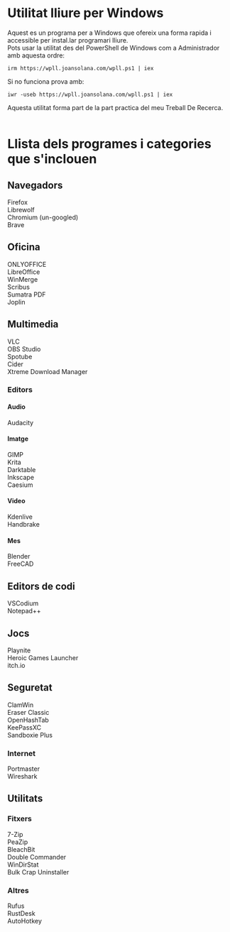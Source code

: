 # Utilitat lliure per Windows
Aquest es un programa per a Windows que ofereix una forma rapida i accessible per instal.lar programari lliure.  
Pots usar la utilitat des del PowerShell de Windows com a Administrador amb aquesta ordre:  
```
irm https://wpll.joansolana.com/wpll.ps1 | iex
```
Si no funciona prova amb:  
```
iwr -useb https://wpll.joansolana.com/wpll.ps1 | iex
```
Aquesta utilitat forma part de la part practica del meu Treball De Recerca.<br><br>

# Llista dels programes i categories que s'inclouen

## Navegadors
Firefox  
Librewolf  
Chromium (un-googled)  
Brave  

## Oficina
ONLYOFFICE  
LibreOffice  
WinMerge  
Scribus  
Sumatra PDF  
Joplin  

## Multimedia
VLC  
OBS Studio  
Spotube  
Cider  
Xtreme Download Manager  
### Editors
#### Audio
Audacity  
#### Imatge
GIMP  
Krita  
Darktable  
Inkscape  
Caesium  
#### Video
Kdenlive  
Handbrake  
#### Mes
Blender  
FreeCAD  

## Editors de codi
VSCodium  
Notepad++  

## Jocs
Playnite  
Heroic Games Launcher  
itch.io  

## Seguretat
ClamWin  
Eraser Classic  
OpenHashTab  
KeePassXC  
Sandboxie Plus  
### Internet
Portmaster  
Wireshark  

## Utilitats
### Fitxers
7-Zip  
PeaZip  
BleachBit  
Double Commander  
WinDirStat  
Bulk Crap Uninstaller  
### Altres
Rufus  
RustDesk  
AutoHotkey  
